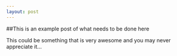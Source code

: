 ```yaml
---
layout: post
---
```


##This is an example post of what needs to be done here

This could be something that is very awesome and you may never appreciate it...